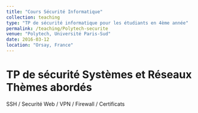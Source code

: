 ```yaml
---
title: "Cours Sécurité Informatique"
collection: teaching
type: "TP de sécurité informatique pour les étudiants en 4ème année"
permalink: /teaching/Polytech-securite
venue: "Polytech, Université Paris-Sud"
date: 2016-03-12
location: "Orsay, France"
---
```


TP de sécurité Systèmes et Réseaux
Thèmes abordés
======

SSH / Securité Web / VPN / Firewall / Certificats


